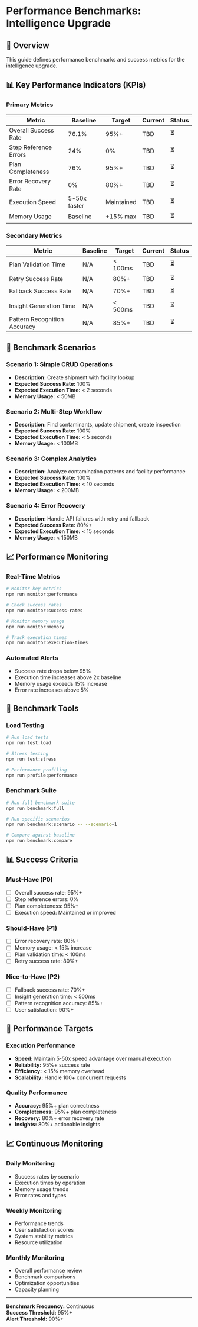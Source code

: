 # Performance Benchmarks: Intelligence Upgrade

## 🎯 Overview

This guide defines performance benchmarks and success metrics for the intelligence upgrade.

## 📊 Key Performance Indicators (KPIs)

### Primary Metrics
| Metric | Baseline | Target | Current | Status |
|--------|----------|---------|---------|--------|
| Overall Success Rate | 76.1% | 95%+ | TBD | ⏳ |
| Step Reference Errors | 24% | 0% | TBD | ⏳ |
| Plan Completeness | 76% | 95%+ | TBD | ⏳ |
| Error Recovery Rate | 0% | 80%+ | TBD | ⏳ |
| Execution Speed | 5-50x faster | Maintained | TBD | ⏳ |
| Memory Usage | Baseline | +15% max | TBD | ⏳ |

### Secondary Metrics
| Metric | Baseline | Target | Current | Status |
|--------|----------|---------|---------|--------|
| Plan Validation Time | N/A | < 100ms | TBD | ⏳ |
| Retry Success Rate | N/A | 80%+ | TBD | ⏳ |
| Fallback Success Rate | N/A | 70%+ | TBD | ⏳ |
| Insight Generation Time | N/A | < 500ms | TBD | ⏳ |
| Pattern Recognition Accuracy | N/A | 85%+ | TBD | ⏳ |

## 🧪 Benchmark Scenarios

### Scenario 1: Simple CRUD Operations
- **Description:** Create shipment with facility lookup
- **Expected Success Rate:** 100%
- **Expected Execution Time:** < 2 seconds
- **Memory Usage:** < 50MB

### Scenario 2: Multi-Step Workflow
- **Description:** Find contaminants, update shipment, create inspection
- **Expected Success Rate:** 100%
- **Expected Execution Time:** < 5 seconds
- **Memory Usage:** < 100MB

### Scenario 3: Complex Analytics
- **Description:** Analyze contamination patterns and facility performance
- **Expected Success Rate:** 100%
- **Expected Execution Time:** < 10 seconds
- **Memory Usage:** < 200MB

### Scenario 4: Error Recovery
- **Description:** Handle API failures with retry and fallback
- **Expected Success Rate:** 80%+
- **Expected Execution Time:** < 15 seconds
- **Memory Usage:** < 150MB

## 📈 Performance Monitoring

### Real-Time Metrics
```bash
# Monitor key metrics
npm run monitor:performance

# Check success rates
npm run monitor:success-rates

# Monitor memory usage
npm run monitor:memory

# Track execution times
npm run monitor:execution-times
```

### Automated Alerts
- Success rate drops below 95%
- Execution time increases above 2x baseline
- Memory usage exceeds 15% increase
- Error rate increases above 5%

## 🔧 Benchmark Tools

### Load Testing
```bash
# Run load tests
npm run test:load

# Stress testing
npm run test:stress

# Performance profiling
npm run profile:performance
```

### Benchmark Suite
```bash
# Run full benchmark suite
npm run benchmark:full

# Run specific scenarios
npm run benchmark:scenario -- --scenario=1

# Compare against baseline
npm run benchmark:compare
```

## 📊 Success Criteria

### Must-Have (P0)
- [ ] Overall success rate: 95%+
- [ ] Step reference errors: 0%
- [ ] Plan completeness: 95%+
- [ ] Execution speed: Maintained or improved

### Should-Have (P1)
- [ ] Error recovery rate: 80%+
- [ ] Memory usage: < 15% increase
- [ ] Plan validation time: < 100ms
- [ ] Retry success rate: 80%+

### Nice-to-Have (P2)
- [ ] Fallback success rate: 70%+
- [ ] Insight generation time: < 500ms
- [ ] Pattern recognition accuracy: 85%+
- [ ] User satisfaction: 90%+

## 🎯 Performance Targets

### Execution Performance
- **Speed:** Maintain 5-50x speed advantage over manual execution
- **Reliability:** 95%+ success rate
- **Efficiency:** < 15% memory overhead
- **Scalability:** Handle 100+ concurrent requests

### Quality Performance
- **Accuracy:** 95%+ plan correctness
- **Completeness:** 95%+ plan completeness
- **Recovery:** 80%+ error recovery rate
- **Insights:** 80%+ actionable insights

## 📈 Continuous Monitoring

### Daily Monitoring
- Success rates by scenario
- Execution times by operation
- Memory usage trends
- Error rates and types

### Weekly Monitoring
- Performance trends
- User satisfaction scores
- System stability metrics
- Resource utilization

### Monthly Monitoring
- Overall performance review
- Benchmark comparisons
- Optimization opportunities
- Capacity planning

---

**Benchmark Frequency:** Continuous  
**Success Threshold:** 95%+  
**Alert Threshold:** 90%+


